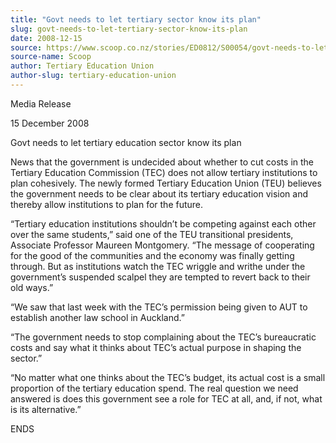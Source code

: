```yaml
---
title: "Govt needs to let tertiary sector know its plan"
slug: govt-needs-to-let-tertiary-sector-know-its-plan
date: 2008-12-15
source: https://www.scoop.co.nz/stories/ED0812/S00054/govt-needs-to-let-tertiary-sector-know-its-plan.htm
source-name: Scoop
author: Tertiary Education Union
author-slug: tertiary-education-union
---
```


<p>Media Release<p>

<p>15 December 2008<p>

<p>Govt needs to let
tertiary education sector know its plan</p>

<p>News that the
government is undecided about whether to cut costs in the
Tertiary Education Commission (TEC) does not allow tertiary
institutions to plan cohesively.  The newly formed Tertiary
Education Union (TEU) believes the government needs to be
clear about its tertiary education vision and thereby allow
institutions to plan for the future.</p>

<p>“Tertiary education
institutions shouldn’t be competing against each other
over the same students,” said one of the TEU transitional
presidents, Associate Professor Maureen Montgomery.  “The
message of cooperating for the good of the communities and
the economy was finally getting through.  But as
institutions watch the TEC wriggle and writhe under the
government’s suspended scalpel they are tempted to revert
back to their old ways.”</p>

<p>“We saw that last week with
the TEC’s permission being given to AUT to establish
another law school in Auckland.”</p>

<p>“The government needs
to stop complaining about the TEC’s bureaucratic costs and
say what it thinks about TEC’s actual purpose in shaping
the sector.”</p>

<p>“No matter what one thinks about the
TEC’s budget, its actual cost is a small proportion of the
tertiary education spend.  The real question we need
answered is does this government see a role for TEC at all,
and, if not, what is its alternative.”</p>

<p>ENDS
<br><p>


